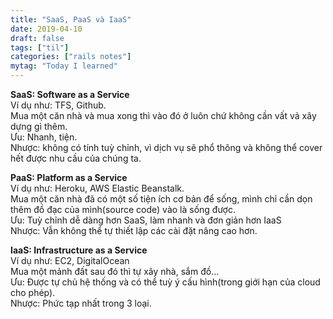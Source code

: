 ```yaml
---
title: "SaaS, PaaS và IaaS"
date: 2019-04-10
draft: false
tags: ["til"]
categories: ["rails notes"]
mytag: "Today I learned"
---
```


**SaaS:  Software as a Service**  
Ví dụ như: TFS, Github.  
Mua một căn nhà và mua xong thì vào đó ở luôn chứ không cần vất vả xây dựng gì thêm.  
Ưu: Nhanh, tiện.  
Nhược: không có tính tuỳ chỉnh, vì dịch vụ sẽ phổ thông và không thể cover hết được nhu cầu của  chúng ta.  

**PaaS:  Platform as a Service**  
Ví dụ như: Heroku, AWS Elastic Beanstalk.  
Mua một căn nhà đã có một số tiện ích cơ bản để sống, mình chỉ cần dọn thêm đồ đạc của mình(source code) vào là sống được.  
Ưu: Tuỳ chỉnh dễ dàng hơn SaaS, làm nhanh và đơn giản hơn IaaS  
Nhược: Vẫn không thể tự thiết lập các cài đặt nâng cao hơn.  

**IaaS: Infrastructure as a Service**  
Ví dụ như: EC2, DigitalOcean  
Mua một mảnh đất sau đó thì tự xây nhà, sắm đồ...  
Ưu: Được tự chủ hệ thống và có thể tuỳ ý cấu hình(trong giới hạn của cloud cho phép).  
Nhược: Phức tạp nhất trong 3 loại.  
